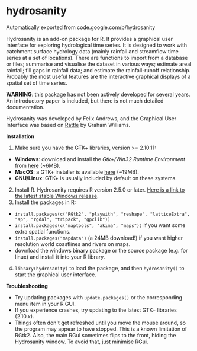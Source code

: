 # hydrosanity
Automatically exported from code.google.com/p/hydrosanity

Hydrosanity is an add-on package for R. It provides a graphical user interface for exploring hydrological time series. It is designed to work with catchment surface hydrology data (mainly rainfall and streamflow time series at a set of locations). There are functions to import from a database or files; summarise and visualise the dataset in various ways; estimate areal rainfall; fill gaps in rainfall data; and estimate the rainfall-runoff relationship. Probably the most useful features are the interactive graphical displays of a spatial set of time series.

**WARNING**: this package has not been actively developed for several years. An introductory paper is included, but there is not much detailed documentation.

Hydrosanity was developed by Felix Andrews, and the Graphical User Interface was based on [Rattle](http://rattle.googlecode.com/) by Graham Williams.

**Installation**

1. Make sure you have the GTK+ libraries, version >= 2.10.11:
 - **Windows**: download and install the *Gtk+/Win32 Runtime Environment* from [here](http://gladewin32.sourceforge.net/) (~6MB).
 - **MacOS**: a GTK+ installer is available [here](http://r.research.att.com/gtk2-runtime.dmg) (~19MB).
 - **GNU/Linux**: GTK+ is usually included by default on these systems.
2. Install R. Hydrosanity requires R version 2.5.0 or later. [Here is a link to the latest stable Windows release](http://cran.r-project.org/bin/windows/base/).
3. Install the packages in R:
 - `install.packages(c("RGtk2", "playwith", "reshape", "latticeExtra",
   "sp", "rgdal", "tripack", "gpclib"))`
 - `install.packages(c("maptools", "akima", "maps"))` if you want some extra spatial functions.
 -  `install.packages("mapdata")` (a 24MB download!) if you want higher resolution world coastlines and rivers on maps.
 - download the windows binary package or the source package (e.g. for linux) and install it into your R library.
4. `library(hydrosanity)` to load the package, and then `hydrosanity()` to start the graphical user interface.

**Troubleshooting**

 - Try updating packages with `update.packages()` or the corresponding
   menu item in your R GUI.
 - If you experience crashes, try updating to the latest GTK+ libraries (2.10.x).
 - Things often don't get refreshed until you move the mouse around, so the program may appear to have stopped. This is a known limitation of RGtk2. Also, the main RGui sometimes flips to the front, hiding the Hydrosanity window. To avoid that, just minimise RGui.

